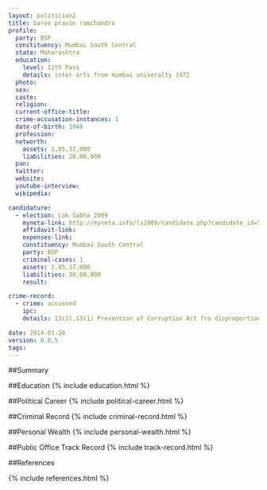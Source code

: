 ```yaml
---
layout: politician2
title: barve pravin ramchandra
profile: 
  party: BSP
  constituency: Mumbai South Central
  state: Maharashtra
  education: 
    level: 12th Pass
    details: inter arts from mumbai univeralty 1972
  photo: 
  sex: 
  caste: 
  religion: 
  current-office-title: 
  crime-accusation-instances: 1
  date-of-birth: 1948
  profession: 
  networth: 
    assets: 2,85,37,000
    liabilities: 20,00,000
  pan: 
  twitter: 
  website: 
  youtube-interview: 
  wikipedia: 

candidature: 
  - election: Lok Sabha 2009
    myneta-link: http://myneta.info/ls2009/candidate.php?candidate_id=5454
    affidavit-link: 
    expenses-link: 
    constituency: Mumbai South Central 
    party: BSP
    criminal-cases: 1
    assets: 2,85,37,000
    liabilities: 20,00,000
    result:  

crime-record: 
  - crime: accussed
    ipc: 
    details: 13(2),13(1) Prevention of Corruption Act fro disproportion assets 

date: 2014-01-28
version: 0.0.5
tags: 
---
```

##Summary


##Education
{% include education.html %}


##Political Career
{% include political-career.html %}


##Criminal Record
{% include criminal-record.html %}


##Personal Wealth
{% include personal-wealth.html %}


##Public Office Track Record
{% include track-record.html %}


##References


{% include references.html %}